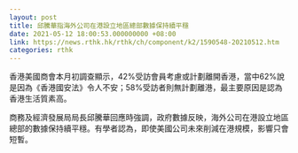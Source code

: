 ```yaml
---
layout: post
title: 邱騰華指海外公司在港設立地區總部數據保持續平穩
date: 2021-05-12 18:00:53.000000000 +08:00
link: https://news.rthk.hk/rthk/ch/component/k2/1590548-20210512.htm
categories: rthk
---
```


香港美國商會本月初調查顯示，42%受訪會員考慮或計劃離開香港，當中62%說是因為《香港國安法》令人不安；58%受訪者則無計劃離港，最主要原因是認為香港生活質素高。

商務及經濟發展局局長邱騰華回應時強調，政府數據反映，海外公司在港設立地區總部的數據保持續平穩。有學者認為，即使美國公司未來削減在港規模，影響只會短暫。

